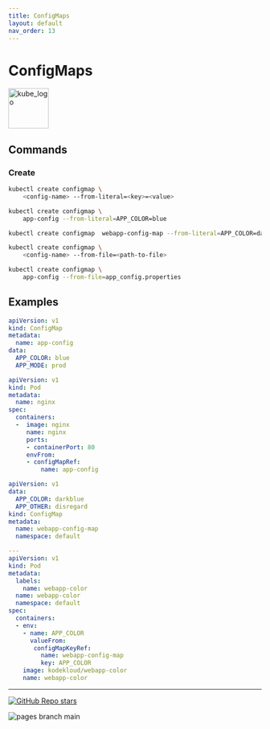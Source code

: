 ```yaml
---
title: ConfigMaps
layout: default
nav_order: 13
---
```


# ConfigMaps

<p align="left"><img src="https://www.vectorlogo.zone/logos/kubernetes/kubernetes-icon.svg" width="80" alt="kube_logo"></p>

## Commands

### Create

```sh
kubectl create configmap \
    <config-name> --from-literal=<key>=<value>
```
```sh
kubectl create configmap \
    app-config --from-literal=APP_COLOR=blue
```
```sh
kubectl create configmap  webapp-config-map --from-literal=APP_COLOR=darkblue --from-literal=APP_OTHER=disregard
```
```sh
kubectl create configmap \
    <config-name> --from-file=<path-to-file>
```
```sh
kubectl create configmap \
    app-config --from-file=app_config.properties
```

## Examples

```yaml
apiVersion: v1
kind: ConfigMap
metadata:
  name: app-config
data:
  APP_COLOR: blue
  APP_MODE: prod
```

```yaml
apiVersion: v1
kind: Pod
metadata:
  name: nginx
spec:
  containers:
  -  image: nginx
     name: nginx
     ports:
     - containerPort: 80
     envFrom:
     - configMapRef:
         name: app-config
```

```yaml
apiVersion: v1
data:
  APP_COLOR: darkblue
  APP_OTHER: disregard
kind: ConfigMap
metadata:
  name: webapp-config-map
  namespace: default
```

```yaml
---
apiVersion: v1
kind: Pod
metadata:
  labels:
    name: webapp-color
  name: webapp-color
  namespace: default
spec:
  containers:
  - env:
    - name: APP_COLOR
      valueFrom:
       configMapKeyRef:
         name: webapp-config-map
         key: APP_COLOR
    image: kodekloud/webapp-color
    name: webapp-color
```

---

<p align="left"><a href="https://github.com/paulofponciano/k8s-daily-commands-and-troubleshoot"><img alt="GitHub Repo stars" src="https://img.shields.io/github/stars/paulofponciano/k8s-daily-commands-and-troubleshoot?label=k8s-daily-commands-and-troubleshoot&style=social"></a></p>

![pages branch main](https://github.com/paulofponciano/k8s-daily-commands-and-troubleshoot/actions/workflows/ci-gh-pages.yaml/badge.svg?branch=main)